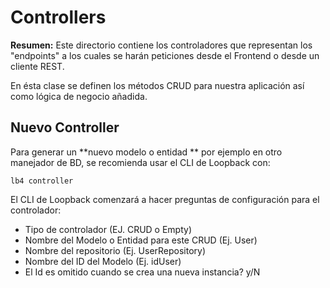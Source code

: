 # Controllers

**Resumen:** Este directorio contiene los controladores que representan los "endpoints" a los cuales se harán peticiones desde el Frontend o desde un cliente REST.

En ésta clase se definen los métodos CRUD para nuestra aplicación así como lógica de negocio añadida.

## Nuevo Controller

Para generar un **nuevo modelo o entidad ** por ejemplo en otro manejador de BD, se recomienda usar el CLI de Loopback con:

```
lb4 controller
```

El CLI de Loopback comenzará a hacer preguntas de configuración para el controlador:

- Tipo de controlador (EJ. CRUD o Empty)
- Nombre del Modelo o Entidad para este CRUD (Ej. User)
- Nombre del repositorio (Ej. UserRepository)
- Nombre del ID del Modelo (Ej. idUser)
- El Id es omitido cuando se crea una nueva instancia? y/N

